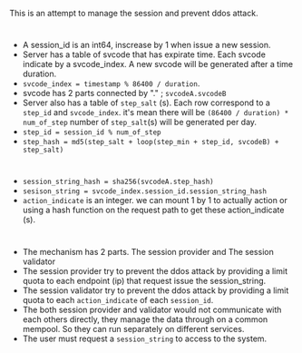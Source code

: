 This is an attempt to manage the session and prevent ddos attack.

# 
- A session_id is an int64, inscrease by 1 when issue a new session.
- Server has a table of svcode that has expirate time. Each svcode indicate by a svcode_index. A new svcode will be generated after a time duration.
- ```svcode_index = timestamp % 86400 / duration```.
- svcode has 2 parts connected by "." ; ```svcodeA.svcodeB```
- Server also has a table of ```step_salt``` (s). Each row correspond to a ```step_id``` and ```svcode_index```. it's mean there will be ```(86400 / duration) * num_of_step``` number of ```step_salt```(s) will be generated per day.
- ```step_id = session_id % num_of_step```
- ```step_hash = md5(step_salt + loop(step_min + step_id, svcodeB) + step_salt)```

# 
- ```session_string_hash = sha256(svcodeA.step_hash)```
- ```sesison_string = svcode_index.session_id.session_string_hash```
- ```action_indicate``` is an integer. we can mount 1 by 1 to actually action or using a hash function on the request path to get these action_indicate (s).

#
- The mechanism has 2 parts. The session provider and The session validator
- The session provider try to prevent the ddos attack by providing a limit quota to each endpoint (ip) that request issue the session_string.
- The session validator try to prevent the ddos attack by providing a limit quota to each ```action_indicate``` of each ```session_id```.
- The both session provider and validator would not communicate with each others directly, they manage the data through on a common mempool. So they can run separately on different services.
- The user must request a ```session_string``` to access to the system.
